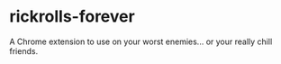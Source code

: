 # rickrolls-forever
A Chrome extension to use on your worst enemies... or your really chill friends.
